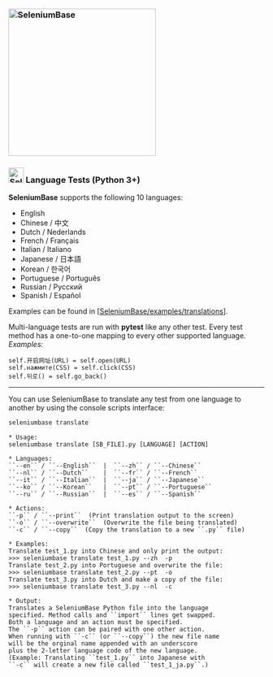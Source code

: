 <h3 align="left"><a href="https://github.com/seleniumbase/SeleniumBase/"><img src="https://cdn2.hubspot.net/hubfs/100006/images/super_logo_m.png" title="SeleniumBase" width="290" /></a></h3>

### <img src="https://seleniumbase.io/img/sb_icon.png" title="SeleniumBase" width="30" /> Language Tests (Python 3+)

<b>SeleniumBase</b> supports the following 10 languages:
<ul>
<li>English</li>
<li>Chinese / 中文</li>
<li>Dutch / Nederlands</li>
<li>French / Français</li>
<li>Italian / Italiano</li>
<li>Japanese / 日本語</li>
<li>Korean / 한국어</li>
<li>Portuguese / Português</li>
<li>Russian / Русский</li>
<li>Spanish / Español</li>
</ul>

Examples can be found in [<a href="https://github.com/seleniumbase/SeleniumBase/tree/master/examples/translations">SeleniumBase/examples/translations</a>].

Multi-language tests are run with **pytest** like any other test. Every test method has a one-to-one mapping to every other supported language.<br /><i>Examples:</i>
```
self.开启网址(URL) = self.open(URL)
self.нажмите(CSS) = self.click(CSS)
self.뒤로() = self.go_back()
```

--------

You can use SeleniumBase to translate any test from one language to another by using the console scripts interface:

```bash
seleniumbase translate
```

```
* Usage:
seleniumbase translate [SB_FILE].py [LANGUAGE] [ACTION]

* Languages:
``--en`` / ``--English``  |  ``--zh`` / ``--Chinese``
``--nl`` / ``--Dutch``    |  ``--fr`` / ``--French``
``--it`` / ``--Italian``  |  ``--ja`` / ``--Japanese``
``--ko`` / ``--Korean``   |  ``--pt`` / ``--Portuguese``
``--ru`` / ``--Russian``  |  ``--es`` / ``--Spanish``

* Actions:
``-p`` / ``--print``  (Print translation output to the screen)
``-o`` / ``--overwrite``  (Overwrite the file being translated)
``-c`` / ``--copy``  (Copy the translation to a new ``.py`` file)

* Examples:
Translate test_1.py into Chinese and only print the output:
>>> seleniumbase translate test_1.py --zh  -p
Translate test_2.py into Portuguese and overwrite the file:
>>> seleniumbase translate test_2.py --pt  -o
Translate test_3.py into Dutch and make a copy of the file:
>>> seleniumbase translate test_3.py --nl  -c

* Output:
Translates a SeleniumBase Python file into the language
specified. Method calls and ``import`` lines get swapped.
Both a language and an action must be specified.
The ``-p`` action can be paired with one other action.
When running with ``-c`` (or ``--copy``) the new file name
will be the orginal name appended with an underscore
plus the 2-letter language code of the new language.
(Example: Translating ``test_1.py`` into Japanese with
``-c`` will create a new file called ``test_1_ja.py``.)
```
